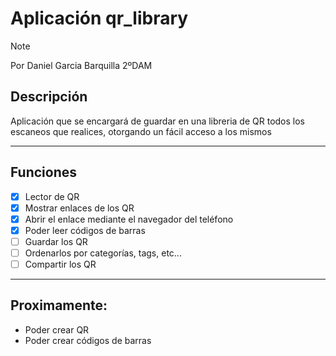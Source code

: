 # Aplicación qr_library


> [!note]
> Por Daniel Garcia Barquilla 2ºDAM

## Descripción
Aplicación que se encargará de guardar en una libreria de QR todos los escaneos que realices, otorgando un fácil acceso a los mismos

---
## Funciones
- [x] Lector de QR
- [x] Mostrar enlaces de los QR
- [x] Abrir el enlace mediante el navegador del teléfono
- [x] Poder leer códigos de barras
- [ ] Guardar los QR
- [ ] Ordenarlos por categorías, tags, etc...
- [ ] Compartir los QR
---
## Proximamente:
- Poder crear QR
- Poder crear códigos de barras
